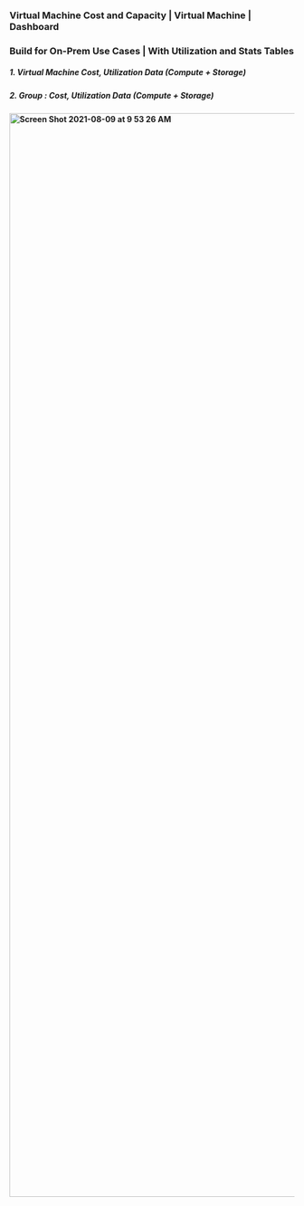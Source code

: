 ### Virtual Machine Cost and Capacity | Virtual Machine | Dashboard
### Build for On-Prem Use Cases | With Utilization and Stats Tables
##### 1. Virtual Machine Cost, Utilization Data (Compute + Storage)
##### 2. Group : Cost, Utilization Data (Compute + Storage)

#### <img width="1915" alt="Screen Shot 2021-08-09 at 9 53 26 AM" src="https://user-images.githubusercontent.com/84854976/128729628-8e338de6-3c21-494b-b210-c40b59eb722a.png">
